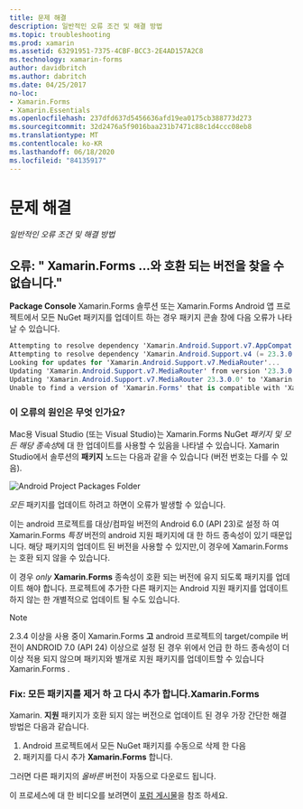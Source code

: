 ```yaml
---
title: 문제 해결
description: 일반적인 오류 조건 및 해결 방법
ms.topic: troubleshooting
ms.prod: xamarin
ms.assetid: 63291951-7375-4CBF-BCC3-2E4AD157A2C8
ms.technology: xamarin-forms
author: davidbritch
ms.author: dabritch
ms.date: 04/25/2017
no-loc:
- Xamarin.Forms
- Xamarin.Essentials
ms.openlocfilehash: 237dfd637d5456636afd19ea0175cb388773d273
ms.sourcegitcommit: 32d2476a5f9016baa231b7471c88c1d4ccc08eb8
ms.translationtype: MT
ms.contentlocale: ko-KR
ms.lasthandoff: 06/18/2020
ms.locfileid: "84135917"
---
```

# <a name="troubleshooting"></a>문제 해결

_일반적인 오류 조건 및 해결 방법_

## <a name="error-unable-to-find-a-version-of-xamarinforms-compatible-with"></a>오류: " Xamarin.Forms ...와 호환 되는 버전을 찾을 수 없습니다."

**Package Console** Xamarin.Forms 솔루션 또는 Xamarin.Forms Android 앱 프로젝트에서 모든 NuGet 패키지를 업데이트 하는 경우 패키지 콘솔 창에 다음 오류가 나타날 수 있습니다.

```csharp
Attempting to resolve dependency 'Xamarin.Android.Support.v7.AppCompat (= 23.3.0.0)'.
Attempting to resolve dependency 'Xamarin.Android.Support.v4 (= 23.3.0.0)'.
Looking for updates for 'Xamarin.Android.Support.v7.MediaRouter'...
Updating 'Xamarin.Android.Support.v7.MediaRouter' from version '23.3.0.0' to '23.3.1.0' in project 'Todo.Droid'.
Updating 'Xamarin.Android.Support.v7.MediaRouter 23.3.0.0' to 'Xamarin.Android.Support.v7.MediaRouter 23.3.1.0' failed.
Unable to find a version of 'Xamarin.Forms' that is compatible with 'Xamarin.Android.Support.v7.MediaRouter 23.3.0.0'.
```

### <a name="what-causes-this-error"></a>이 오류의 원인은 무엇 인가요?

Mac용 Visual Studio (또는 Visual Studio)는 Xamarin.Forms NuGet *패키지 및 모든 해당 종속성*에 대 한 업데이트를 사용할 수 있음을 나타낼 수 있습니다. Xamarin Studio에서 솔루션의 **패키지** 노드는 다음과 같을 수 있습니다 (버전 번호는 다를 수 있음).

![](images/updates-available.png "Android Project Packages Folder")

_모든_ 패키지를 업데이트 하려고 하면이 오류가 발생할 수 있습니다.

이는 android 프로젝트를 대상/컴파일 버전의 Android 6.0 (API 23)로 설정 하 여 Xamarin.Forms *특정* 버전의 android 지원 패키지에 대 한 하드 종속성이 있기 때문입니다. 해당 패키지의 업데이트 된 버전을 사용할 수 있지만,이 경우에 Xamarin.Forms 는 호환 되지 않을 수 있습니다.

이 경우 _only_ **Xamarin.Forms** 종속성이 호환 되는 버전에 유지 되도록 패키지를 업데이트 해야 합니다. 프로젝트에 추가한 다른 패키지는 Android 지원 패키지를 업데이트 하지 않는 한 개별적으로 업데이트 될 수도 있습니다.

> [!NOTE]
> 2.3.4 이상을 사용 중이 Xamarin.Forms **고** android 프로젝트의 target/compile 버전이 ANDROID 7.0 (API 24) 이상으로 설정 된 경우 위에서 언급 한 하드 종속성이 더 이상 적용 되지 않으며 패키지와 별개로 지원 패키지를 업데이트할 수 있습니다 Xamarin.Forms .

### <a name="fix-remove-all-packages-and-re-add-xamarinforms"></a>Fix: 모든 패키지를 제거 하 고 다시 추가 합니다.Xamarin.Forms

Xamarin. **지원** 패키지가 호환 되지 않는 버전으로 업데이트 된 경우 가장 간단한 해결 방법은 다음과 같습니다.

1. Android 프로젝트에서 모든 NuGet 패키지를 수동으로 삭제 한 다음
2. 패키지를 다시 추가 **Xamarin.Forms** 합니다.

그러면 다른 패키지의 *올바른* 버전이 자동으로 다운로드 됩니다.

이 프로세스에 대 한 비디오를 보려면이 [포럼 게시물](https://forums.xamarin.com/discussion/comment/170012/#Comment_170012)을 참조 하세요.
